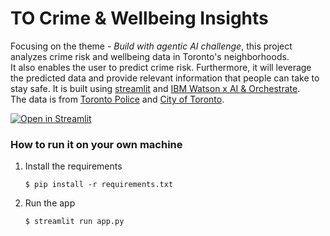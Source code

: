 # TO Crime & Wellbeing Insights

 Focusing on the theme - *Build with agentic AI challenge*, this project analyzes crime risk and wellbeing data in Toronto's neighborhoods.  
It also enables the user to predict crime risk.  Furthermore, it will leverage the predicted data and provide relevant information that people can take to stay safe. 
It is built using [streamlit](https://streamlit.io/cloud) and [IBM Watson x AI & Orchestrate](https://www.ibm.com/products/watsonx).  
The data is from [Toronto Police](https://data.torontopolice.on.ca/datasets/TorontoPS::major-crime-indicators-open-data/about) and [City of Toronto](https://data.urbandatacentre.ca/organization/city-of-toronto-open-data?q=wellbeing&sort=score+desc%2C+metadata_modified+desc&page=1).
    
[![Open in Streamlit](https://static.streamlit.io/badges/streamlit_badge_black_white.svg)](https://to-community-safety-predictor.streamlit.app/)

### How to run it on your own machine

1. Install the requirements

   ```
   $ pip install -r requirements.txt
   ```

2. Run the app

   ```
   $ streamlit run app.py
   ```
